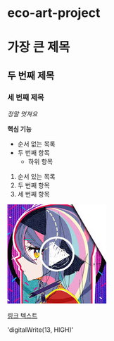 # eco-art-project
# 가장 큰 제목
## 두 번째  제목
### 세 번째 제목
*정말 멋져요*

**핵심 기능**

- 순서 없는 목록
- 두 번째 항목
  - 하위 항목

1. 순서 있는 목록
2. 두 번째 항목
3. 세 번째 항목

![강지](download.jpg)

[링크 텍스트](http://namu.wiki/w/%ED%83%80%EC%B9%B4%EB%82%98%EC%8B%9C%20%ED%98%B8%EC%8B%9C%EB%85%B8)

'digitalWrite(13, HIGH)'
